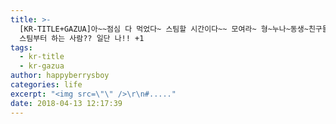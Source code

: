 ```yaml
---
title: >-
  [KR-TITLE+GAZUA]아~~점심 다 먹었다~ 스팀할 시간이다~~ 모여라~ 형~누나~동생~친구들아~~ 솔직히 점심 먹고 사무실오면 바로
  스팀부터 하는 사람?? 일단 나!! +1
tags:
  - kr-title
  - kr-gazua
author: happyberrysboy
categories: life
excerpt: "<img src=\"\" />\r\n#....."
date: 2018-04-13 12:17:39
---
```


#